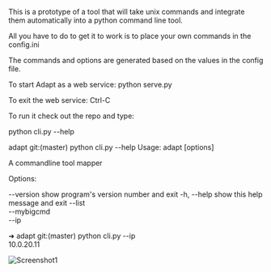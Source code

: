 This is a prototype of a tool that will take
unix commands and integrate them automatically
into a python command line tool.


All you have to do to get it to work is to place
your own commands in the config.ini

The commands and options are generated based on the values
in the config file.

To start Adapt as a web service:
	python serve.py

To exit the web service:
	Ctrl-C 

To run it check out the repo and type:

python cli.py --help

adapt git:(master) python cli.py --help
Usage: adapt [options]

A commandline tool mapper

Options:

--version   show program's version number and exit
-h, --help  show this help message and exit
--list      
--mybigcmd  
--ip        


➜  adapt git:(master) python cli.py --ip  
10.0.20.11


![Screenshot1](https://raw.github.com/noahgift/Adapt/master/doc/adapt1.png)



